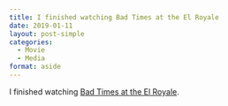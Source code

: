 ```yaml
---
title: I finished watching Bad Times at the El Royale
date: 2019-01-11
layout: post-simple
categories: 
  - Movie
  - Media
format: aside
---
```


I finished watching [Bad Times at the El Royale](https://m.imdb.com/title/tt6628394/?ref=m_nv_sr_1).
